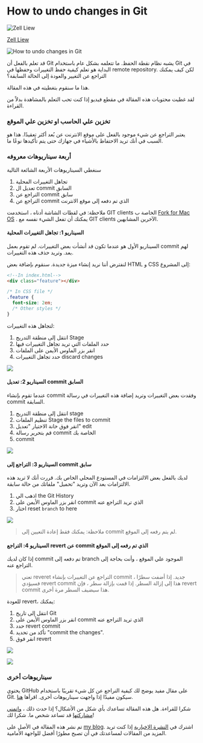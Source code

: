 # How to undo changes in Git

![Zell Liew](https://www.freecodecamp.org/news/content/images/size/w100/2021/05/zell-liew-gravatar.jpeg)

[Zell Liew](https://www.freecodecamp.org/news/author/zellwk/)

![How to undo changes in Git](https://cdn-media-1.freecodecamp.org/images/0*6JjR02sGP4FgM6zj.png)

قد تعلم بالفعل أن Git يشبه نظام نقطة الحفظ. ما تتعلمه بشكل عام باستخدام Git في البداية هو تعلم كيفية حفظ التغييرات وحفظها في remote repository. لكن كيف يمكنك التراجع عن التغيير والعودة إلى الحالة السابقة؟

هذا ما سنقوم بتغطيته في هذه المقالة.

لقد غطيت محتويات هذه المقالة في مقطع فيديو إذا كنت تحب التعلم بالمشاهدة بدلاً من القراءة.

### تخزين علي الحاسب او  تخزين علي الموقع

يعتبر التراجع عن شيء موجود بالفعل على موقع الانترنت عن بُعد أكثر تعقيدًا. هذا هو السبب في أنك تريد الاحتفاظ بالأشياء في جهازك حتى يتم تأكيدها نوعًا ما.

### أربعة سيناريوهات معروفه

سنغطي السيناريوهات الأربعة الشائعة التالية
1. تجاهل التغييرات المحلية
2. تعديل ال commit السابق
3. التراجع عن commit سابق
4. التراجع عن commit الذي تم دفعه إلى موقع الانترنت

ملاحظة: في لقطات الشاشة أدناه ، استخدمت  GIT clients الخاصة ب [Fork for Mac OS](https://git-fork.com/) . يمكنك أن تفعل الشيء نفسه مع GIT clients الآخرين المشابهين.

#### السيناريو 1: تجاهل التغييرات المحلية

السيناريو الأول هو عندما تكون قد أنشأت بعض التغييرات. لم تقوم بعمل commit لهم بعد. وتريد حذف هذه التغييرات.

لنفترض أننا نريد إنشاء ميزة جديدة. سنقوم بإضافة بعض HTML و CSS إلى المشروع:

```html
<!--In index.html-->
<div class="feature"></div>
```

```css
/* In CSS file */
.feature {
  font-size: 2em; 
  /* Other styles */
}
```

لتجاهل هذه التغييرات:
1. انتقل إلى منطقة التدريج Stage
2. حدد الملفات التي تريد تجاهل التغييرات فيها
3. انقر بزر الماوس الأيمن على الملفات
4. حدد تجاهل التغييرات discard changes

![](https://cdn-media-1.freecodecamp.org/images/0*6JjR02sGP4FgM6zj.png)

#### السيناريو 2: تعديل commit السابق

عندما تقوم بإنشاء commit وفقدت بعض التغييرات وتريد إضافة هذه التغييرات في رسالة commit السابقة.

1. انتقل إلى منطقة التدريج stage
2. تنظيم الملفات  Stage the files to commit
3. انقر فوق خانة الاختيار "تعديل" edit
4. قم بتحرير رسالة commit الخاصة بك
5. commit

![](https://cdn-media-1.freecodecamp.org/images/0*1wkCc2i9X8JWsBz4.png)

#### السيناريو 3: التراجع إلى commit سابق

لديك بالفعل بعض الالتزامات في المستودع المحلي الخاص بك. قررت أنك لا تريد هذه الالتزامات بعد الآن وتريد "تحميل" ملفاتك من حالة سابقة.
1. اذهب الي  the Git History
2.  انقر بزر الماوس الأيمن على commit الذي تريد التراجع عنه
3.  اختار  reset  `branch`  to here

![](https://cdn-media-1.freecodecamp.org/images/0*IwWQ9XZNRmCaVvb8.png)

>ملاحظة: يمكنك فقط إعادة التعيين إلى commit لم يتم رفعه إلى الموقع.

#### السيناريو 4: التراجع revert عن commit الذي تم رفعه إلى الموقع

إذا كان لديك commit تم دفعه إلى branch الموجود علي الموقع ، وأنت بحاجة إلى التراجع عنه.
> تعني reveret التراجع عن التغييرات بإنشاء commit جديد. إذا أضفت سطرًا ، فسيؤدي revert commit  هذا إلى إزالة السطر. إذا قمت بإزالة سطر ، فإن revert commit هذا سيضيف السطر مرة أخرى.

للعودة revert، يمكنك:
1. انتقل إلى تاريخ Git
2. انقر بزر الماوس الأيمن على commit الذي تريد التراجع عنه
3. حدد revert commit
4. تأكد من تحديد "commit the changes".
5. انقر فوق revert

![](https://cdn-media-1.freecodecamp.org/images/0*29rgArX4rXn3aH6x.png)

![](https://cdn-media-1.freecodecamp.org/images/0*fUD5rUESrzaMnbXu.png)

### سيناريوهات أخرى

يحتوي GitHub على مقال مفيد يوضح لك كيفية التراجع عن كل شيء تقريبًا باستخدام Git. سيكون مفيدًا إذا واجهت سيناريوهات أخرى. اقرأها [هنا](https://blog.github.com/2015-06-08-how-to-undo-almost-anything-with-git/).

شكرا للقراءة. هل هذه المقالة تساعدك بأي شكل من الأشكال؟ إذا حدث ذلك ، [ واتمني مشاركتها](http://twitter.com/share?text=Undoing%20changes%20in%20Git%20by%20@zellwk%20?%20&url=https://zellwk.com/blog/git-undo/&hashtags=) قد تساعد شخص ما. شكرا لك!

تم نشر هذه المقالة في الأصل على [my blo](https://zellwk.com/blog/git-undo)g.
اشترك في [النشرة الإخبارية](https://zellwk.com/) إذا كنت تريد المزيد من المقالات لمساعدتك في أن تصبح مطورًا أفضل للواجهة الأمامية.